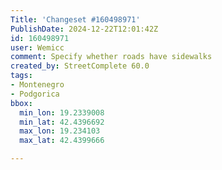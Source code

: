 ```yaml
---
Title: 'Changeset #160498971'
PublishDate: 2024-12-22T12:01:42Z
id: 160498971
user: Wemicc
comment: Specify whether roads have sidewalks
created_by: StreetComplete 60.0
tags:
- Montenegro
- Podgorica
bbox:
  min_lon: 19.2339008
  min_lat: 42.4396692
  max_lon: 19.234103
  max_lat: 42.4399666

---
```

